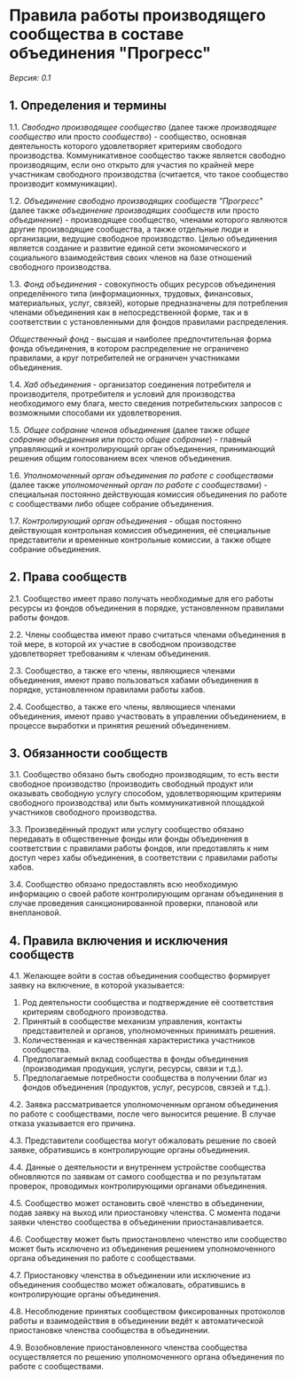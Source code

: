 # Правила работы производящего сообщества в составе объединения "Прогресс"

*Версия: 0.1*

## 1. Определения и термины

1.1. *Свободно производящее сообщество* (далее также *производящее сообщество* или просто *сообщество*) - сообщество, основная деятельность которого удовлетворяет критериям свободого производства. Коммуникативное сообщество также является свободно производящим, если оно открыто для участия по крайней мере участникам свободного производства (считается, что такое сообщество производит коммуникации).

1.2. *Объединение свободно производящих сообществ "Прогресс"* (далее также *объединение производящих сообществ* или просто *объединение*) - производящее сообщество, членами которого являются другие производящие сообщества, а также отдельные люди и организации, ведущие свободное производство. Целью объединения является создание и развитие единой сети экономического и социального взаимодействия своих членов на базе отношений свободного производства.

1.3. *Фонд объединения* - совокупность общих ресурсов объединения определённого типа (информационных, трудовых, финансовых, материальных, услуг, связей), которые предназначены для потребления членами объединения как в непосредственной форме, так и в соответствии с установленными для фондов правилами распределения.
  
*Общественный фонд* - высшая и наиболее предпочтительная форма фонда объединения, в котором распределение не ограничено правилами, а круг потребителей не ограничен участниками объединения.

1.4. *Хаб объединения* - организатор соединения потребителя и производителя, протребителя и условий для производства необходимого ему блага, место сведения потребительских запросов с возможными способами их удовлетворения.

1.5. *Общее собрание членов объединения* (далее также *общее собрание объединения* или просто *общее собрание*) - главный управляющий и контролирующий орган объединения, принимающий решения общим голосованием всех членов объединения.

1.6. *Уполномоченный орган объединения по работе с сообществами* (далее также *уполномоченный орган по работе с сообществами*) - специальная постоянно действующая комиссия объединения по работе с сообществами либо общее собрание объединения.

1.7. *Контролирующий орган объединения* - общая постоянно действующая контрольная комиссия объединения, её специальные представители и временные контрольные комиссии, а также общее собрание объединения.

## 2. Права сообществ

2.1. Сообщество имеет право получать необходимые для его работы ресурсы из фондов объединения в порядке, установленном правилами работы фондов.

2.2. Члены сообщества имеют право считаться членами объединения в той мере, в которой их участие в свободном производстве удовлетворяет требованиям к членам объединения.

2.3. Сообщество, а также его члены, являющиеся членами объединения, имеют право пользоваться хабами объединения в порядке, установленном правилами работы хабов.

2.4. Сообщество, а также его члены, являющиеся членами объединения, имеют право участвовать в управлении объединением, в процессе выработки и принятия решений объединением.

## 3. Обязанности сообществ

3.1. Сообщество обязано быть свободно производящим, то есть вести свободное производство (производить свободный продукт или оказывать свободную услугу способом, удовлетворяющим критериям свободного производства) или быть коммуникативной площадкой участников свободного производства.

3.3. Произведённый продукт или услугу сообщество обязано передавать в общественные фонды или фонды объединения в соответствии с правилами работы фондов, или предотавлять к ним доступ через хабы объединения, в соответствии с правилами работы хабов.

3.4. Сообщество обязано предоставлять всю необходимую информацию о своей работе контролирующим органам объединения в случае проведения санкционированной проверки, плановой или внеплановой.

## 4. Правила включения и исключения сообществ

4.1. Желающее войти в состав объединения сообщество формирует заявку на включение, в которой указывается:

  1) Род деятельности сообщества и подтверждение её соответствия критериям свободного производства.
  2) Принятый в сообществе механизм управления, контакты представителей и органов, уполномоченных принимать решения.
  3) Количественная и качественная характеристика участников сообщества.
  4) Предполагаемый вклад сообщества в фонды объединения (производимая продукция, услуги, ресурсы, связи и т.д.). 
  5) Предполагаемые потребности сообщества в получении благ из фондов объединения (продуктов, услуг, ресурсов, связей и т.д.).

4.2. Заявка рассматривается уполномоченным органом объединения по работе с сообществами, после чего выносится решение. В случае отказа указывается его причина.

4.3. Представители сообщества могут обжаловать решение по своей заявке, обратившись в контролирующие органы объединения.

4.4. Данные о деятельности и внутреннем устройстве сообщества обновляются по заявкам от самого сообщества и по результатам проверок, проводимых контролирующими органами объединения.

4.5. Сообщество может остановить своё членство в объединении, подав заявку на выход или приостановку членства. С момента подачи заявки членство сообщества в объединении приостанавливается.

4.6. Сообществу может быть приостановлено членство или сообщество может быть исключено из объединения решением уполномоченного органа объединения по работе с сообществами.

4.7. Приостановку членства в объединении или исключение из объединения сообщество может обжаловать, обратившись в контролирующие органы объединения.

4.8. Несоблюдение принятых сообществом фиксированных протоколов работы и взаимодействия в объединении ведёт к автоматической приостановке членства сообщества в объединении.

4.9. Возобновление приостановленного членства сообщества осуществляется по решению уполномоченного органа объединения по работе с сообществами.
